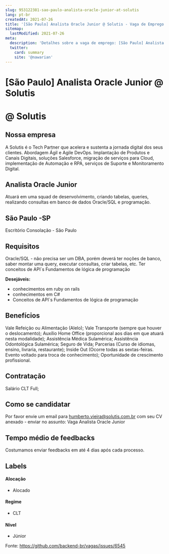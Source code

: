 ```yaml
---
slug: 953122381-sao-paulo-analista-oracle-junior-at-solutis
lang: pt-br
createdAt: 2021-07-26
title: '[São Paulo] Analista Oracle Junior @ Solutis - Vaga de Emprego'
sitemap:
  lastModified: 2021-07-26
meta:
  description: 'Detalhes sobre a vaga de emprego: [São Paulo] Analista Oracle Junior @ Solutis'
  twitter:
    card: summary
    site: '@nawarian'
---
```


# [São Paulo] Analista Oracle Junior @ Solutis

@ Solutis
==================================================

## Nossa empresa

A Solutis é o Tech Partner que acelera e sustenta a jornada digital dos seus clientes. Abordagem Ágil e Agile DevOps. Implantação de Produtos e Canais Digitais, soluções Salesforce, migração de serviços para Cloud, implementação de Automação e RPA, serviços de Suporte e Monitoramento Digital.

## Analista Oracle Junior

Atuará em uma squad de desenvolvimento, criando tabelas, queries, realizando consultas em banco de dados Oracle/SQL e programação.

## São Paulo -SP

Escritório Consolação - São Paulo

## Requisitos

Oracle/SQL - não precisa ser um DBA, porém deverá ter noções de banco, saber montar uma query, executar consultas, criar tabelas, etc.
Ter conceitos de API´s
Fundamentos de lógica de programação

**Desejáveis:**
- conhecimentos em ruby on rails
- conhecimentos em C#
- Conceitos de API´s
Fundamentos de lógica de programação

## Benefícios

Vale Refeição ou Alimentação (Alelo);
Vale Transporte (sempre que houver o deslocamento);
Auxílio Home Office (proporcional aos dias em que atuará nesta modalidade);
Assistência Médica Sulamérica;
Assistência Odontológica Sulamérica;
Seguro de Vida;
Parcerias (Curso de idiomas, ensino, livraria, restaurante);
Inside Out (Ocorre todas as sextas-feiras. Evento voltado para troca de conhecimento);
Oportunidade de crescimento profissional.

## Contratação
Salário CLT Full;

## Como se candidatar

Por favor envie um email para humberto.vieira@solutis.com.br com seu CV anexado - enviar no assunto: Vaga Analista Oracle Junior

## Tempo médio de feedbacks

Costumamos enviar feedbacks em até 4 dias após cada processo.

## Labels
<!-- retire os labels que não fazem sentido à vaga -->

#### Alocação
- Alocado


#### Regime
- CLT

#### Nível
- Júnior

Fonte: https://github.com/backend-br/vagas/issues/6545